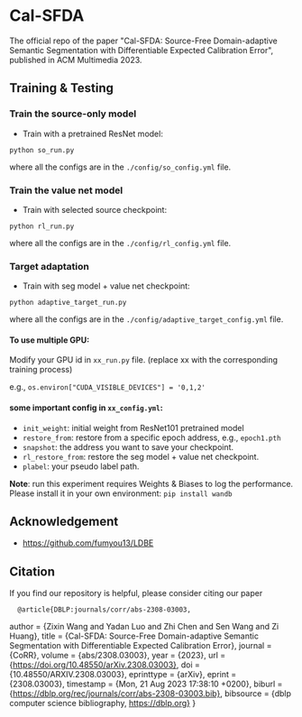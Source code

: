 # Cal-SFDA
The official repo of the paper "Cal-SFDA: Source-Free Domain-adaptive Semantic Segmentation with Differentiable Expected Calibration Error", published in ACM Multimedia 2023.

## Training & Testing
### Train the source-only model
* Train with a pretrained ResNet model: 
```shell script
python so_run.py
```
where all the configs are in the  `./config/so_config.yml` file.

### Train the value net model
* Train with selected source checkpoint: 
```shell script
python rl_run.py
```
where all the configs are in the  `./config/rl_config.yml` file.

### Target adaptation
* Train with seg model + value net checkpoint: 
```shell script
python adaptive_target_run.py
```
where all the configs are in the  `./config/adaptive_target_config.yml` file.

#### To use multiple GPU:
Modify your GPU id in  `xx_run.py` file. (replace xx with the corresponding training process)

e.g.,
 `os.environ["CUDA_VISIBLE_DEVICES"] = '0,1,2'`
 
 #### some important config in `xx_config.yml`:
 - `init_weight`: initial weight from ResNet101 pretrained model
 - `restore_from`: restore from a specific epoch address, e.g., `epoch1.pth`
 -  `snapshot`: the address you want to save your checkpoint.
 - `rl_restore_from`: restore the seg model + value net checkpoint.
 - `plabel`: your pseudo label path.
  
 **Note**: run this experiment requires Weights & Biases to log the performance. Please install it in your own environment: `pip install wandb`

## Acknowledgement
- https://github.com/fumyou13/LDBE

## Citation
If you find our repository is helpful, please consider citing our paper

      @article{DBLP:journals/corr/abs-2308-03003,
  author       = {Zixin Wang and
                  Yadan Luo and
                  Zhi Chen and
                  Sen Wang and
                  Zi Huang},
  title        = {Cal-SFDA: Source-Free Domain-adaptive Semantic Segmentation with Differentiable
                  Expected Calibration Error},
  journal      = {CoRR},
  volume       = {abs/2308.03003},
  year         = {2023},
  url          = {https://doi.org/10.48550/arXiv.2308.03003},
  doi          = {10.48550/ARXIV.2308.03003},
  eprinttype    = {arXiv},
  eprint       = {2308.03003},
  timestamp    = {Mon, 21 Aug 2023 17:38:10 +0200},
  biburl       = {https://dblp.org/rec/journals/corr/abs-2308-03003.bib},
  bibsource    = {dblp computer science bibliography, https://dblp.org}
}
